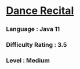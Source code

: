 # [Dance Recital](https://open.kattis.com/problems/dancerecital)

### Language : Java 11

### Difficulty Rating : 3.5

### Level : Medium
